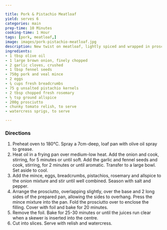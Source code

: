 ```yaml
---

title: Pork & Pistachio Meatloaf
yield: serves 6
categories: main
prep-time: 10 Minutes
cooking-time: 1 Hour
tags: [pork, meatloaf,]
image: images/pork-pistachio-meatloaf.jpg
description: New twist on meatloaf, lightly spiced and wrapped in prosciutto.
ingredients:
- 1 tbsp olive oil
- 1 large brown onion, finely chopped
- 2 garlic cloves, crushed
- 1 tbsp fennel seeds
- 750g pork and veal mince
- 2 eggs
- ¾ cups fresh breadcrumbs
- 75 g unsalted pistachio kernels
- 2 tbsp chopped fresh rosemary
- ½ tsp ground allspice
- 200g prosciutto
- chunky tomato relish, to serve
- watercress sprigs, to serve

---
```


### Directions

1.  Preheat oven to 180°C. Spray a 7cm-deep, loaf pan with olive oil spray to grease.
2. Heat oil in a frying pan over medium-low heat. Add the onion and cook, stirring, for 5 minutes or until soft. Add the garlic and fennel seeds and cook, stirring, for 2 minutes or until aromatic. Transfer to a large bowl. Set aside to cool.
3. Add the mince, eggs, breadcrumbs, pistachios, rosemary and allspice to the onion mixture and stir until well combined. Season with salt and pepper.
4. Arrange the prosciutto, overlapping slightly, over the base and 2 long sides of the prepared pan, allowing the sides to overhang. Press the mince mixture into the pan. Fold the prosciutto over to enclose the filling. Cover with foil and bake for 20 minutes.
5. Remove the foil. Bake for 25-30 minutes or until the juices run clear when a skewer is inserted into the centre.
5. Cut into slices. Serve with relish and watercress.
